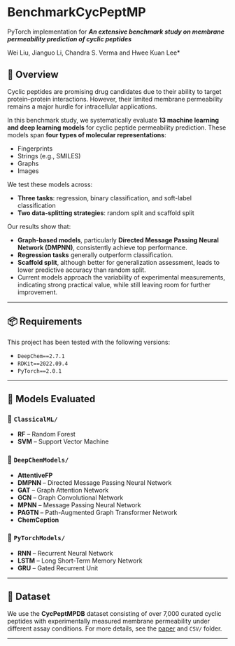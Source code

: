 # BenchmarkCycPeptMP
PyTorch implementation for *__An extensive benchmark study on membrane permeability prediction of cyclic peptides__* <br />

Wei Liu, Jianguo Li, Chandra S. Verma and Hwee Kuan Lee*


## 🧬 Overview

Cyclic peptides are promising drug candidates due to their ability to target protein–protein interactions. However, their limited membrane permeability remains a major hurdle for intracellular applications. 

In this benchmark study, we systematically evaluate **13 machine learning and deep learning models** for cyclic peptide permeability prediction. These models span **four types of molecular representations**:  
- Fingerprints  
- Strings (e.g., SMILES)  
- Graphs  
- Images  

We test these models across:
- **Three tasks**: regression, binary classification, and soft-label classification  
- **Two data-splitting strategies**: random split and scaffold split  

Our results show that:
- **Graph-based models**, particularly **Directed Message Passing Neural Network (DMPNN)**, consistently achieve top performance.  
- **Regression tasks** generally outperform classification.  
- **Scaffold split**, although better for generalization assessment, leads to lower predictive accuracy than random split.  
- Current models approach the variability of experimental measurements, indicating strong practical value, while still leaving room for further improvement.

---
## 📦 Requirements

This project has been tested with the following versions:

- `DeepChem==2.7.1`  
- `RDKit==2022.09.4`  
- `PyTorch==2.0.1`

---

## 🧪 Models Evaluated

### 📁 `ClassicalML/`
- **RF** – Random Forest  
- **SVM** – Support Vector Machine

### 📁 `DeepChemModels/`
- **AttentiveFP**   
- **DMPNN** – Directed Message Passing Neural Network  
- **GAT** – Graph Attention Network  
- **GCN** – Graph Convolutional Network  
- **MPNN** – Message Passing Neural Network  
- **PAGTN** – Path-Augmented Graph Transformer Network  
- **ChemCeption**
### 📁 `PyTorchModels/`
- **RNN** – Recurrent Neural Network  
- **LSTM** – Long Short-Term Memory Network  
- **GRU** – Gated Recurrent Unit

---

## 📂 Dataset

We use the **CycPeptMPDB** dataset consisting of over 7,000 curated cyclic peptides with experimentally measured membrane permeability under different assay conditions. For more details, see the [paper](#) and `CSV/` folder.

---

